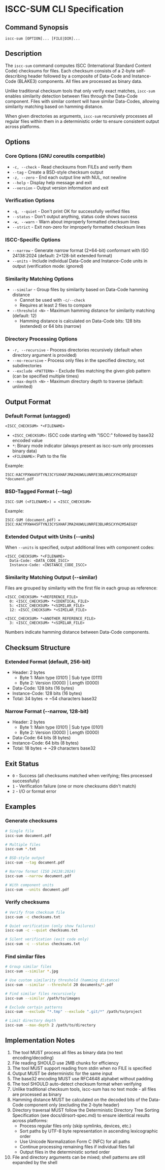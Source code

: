 # ISCC-SUM CLI Specification

## Command Synopsis

```
iscc-sum [OPTION]... [FILE|DIR]...
```

## Description

The `iscc-sum` command computes ISCC (International Standard Content Code) checksums for files. Each checksum
consists of a 2-byte self-describing header followed by a composite of Data-Code and Instance-Code (BLAKE3)
components. All files are processed as binary data.

Unlike traditional checksum tools that only verify exact matches, `iscc-sum` enables similarity detection
between files through the Data-Code component. Files with similar content will have similar Data-Codes, allowing
similarity matching based on hamming distance.

When given directories as arguments, `iscc-sum` recursively processes all regular files within them in a
deterministic order to ensure consistent output across platforms.

## Options

### Core Options (GNU coreutils compatible)

- `-c, --check` - Read checksums from FILEs and verify them
- `--tag` - Create a BSD-style checksum output
- `-z, --zero` - End each output line with NUL, not newline
- `--help` - Display help message and exit
- `--version` - Output version information and exit

### Verification Options

- `-q, --quiet` - Don't print OK for successfully verified files
- `--status` - Don't output anything, status code shows success
- `-w, --warn` - Warn about improperly formatted checksum lines
- `--strict` - Exit non-zero for improperly formatted checksum lines

### ISCC-Specific Options

- `--narrow` - Generate narrow format (2×64-bit) conformant with ISO 24138:2024 (default: 2×128-bit extended
  format)
- `--units` - Include individual Data-Code and Instance-Code units in output (verification mode: ignored)

### Similarity Matching Options

- `--similar` - Group files by similarity based on Data-Code hamming distance
  - Cannot be used with `-c/--check`
  - Requires at least 2 files to compare
- `--threshold <N>` - Maximum hamming distance for similarity matching (default: 12)
  - Hamming distance is calculated on Data-Code bits: 128 bits (extended) or 64 bits (narrow)

### Directory Processing Options

- `-r, --recursive` - Process directories recursively (default when directory argument is provided)
- `--no-recursive` - Process only files in the specified directory, not subdirectories
- `--exclude <PATTERN>` - Exclude files matching the given glob pattern (can be specified multiple times)
- `--max-depth <N>` - Maximum directory depth to traverse (default: unlimited)

## Output Format

### Default Format (untagged)

```
<ISCC_CHECKSUM> *<FILENAME>
```

- `<ISCC_CHECKSUM>`: ISCC code starting with "ISCC:" followed by base32 encoded value
- `*`: Binary mode indicator (always present as iscc-sum only processes binary data)
- `<FILENAME>`: Path to the file

Example:

```
ISCC:KACYPXW445FTYNJ3CYSXHAFJMA2HUWULUNRFE3BLHRSCXYH2M5AEGQY *document.pdf
```

### BSD-Tagged Format (--tag)

```
ISCC-SUM (<FILENAME>) = <ISCC_CHECKSUM>
```

Example:

```
ISCC-SUM (document.pdf) = ISCC:KACYPXW445FTYNJ3CYSXHAFJMA2HUWULUNRFE3BLHRSCXYH2M5AEGQY
```

### Extended Output with Units (--units)

When `--units` is specified, output additional lines with component codes:

```
<ISCC_CHECKSUM> *<FILENAME>
  Data-Code: <DATA_CODE_ISCC>
  Instance-Code: <INSTANCE_CODE_ISCC>
```

### Similarity Matching Output (--similar)

Files are grouped by similarity with the first file in each group as reference:

```
<ISCC_CHECKSUM> *<REFERENCE_FILE>
  0: <ISCC_CHECKSUM> *<IDENTICAL_FILE>
  5: <ISCC_CHECKSUM> *<SIMILAR_FILE>
  12: <ISCC_CHECKSUM> *<SIMILAR_FILE>

<ISCC_CHECKSUM> *<ANOTHER_REFERENCE_FILE>
  3: <ISCC_CHECKSUM> *<SIMILAR_FILE>
```

Numbers indicate hamming distance between Data-Code components.

## Checksum Structure

### Extended Format (default, 256-bit)

- Header: 2 bytes
  - Byte 1: Main type (0101) | Sub type (0111)
  - Byte 2: Version (0000) | Length (0000)
- Data-Code: 128 bits (16 bytes)
- Instance-Code: 128 bits (16 bytes)
- Total: 34 bytes → ~54 characters base32

### Narrow Format (--narrow, 128-bit)

- Header: 2 bytes
  - Byte 1: Main type (0101) | Sub type (0101)
  - Byte 2: Version (0000) | Length (0000)
- Data-Code: 64 bits (8 bytes)
- Instance-Code: 64 bits (8 bytes)
- Total: 18 bytes → ~29 characters base32

## Exit Status

- `0` - Success (all checksums matched when verifying; files processed successfully)
- `1` - Verification failure (one or more checksums didn't match)
- `2` - I/O or format error

## Examples

### Generate checksums

```bash
# Single file
iscc-sum document.pdf

# Multiple files  
iscc-sum *.txt

# BSD-style output
iscc-sum --tag document.pdf

# Narrow format (ISO 24138:2024)
iscc-sum --narrow document.pdf

# With component units
iscc-sum --units document.pdf
```

### Verify checksums

```bash
# Verify from checksum file
iscc-sum -c checksums.txt

# Quiet verification (only show failures)
iscc-sum -c --quiet checksums.txt

# Silent verification (exit code only)
iscc-sum -c --status checksums.txt
```

### Find similar files

```bash
# Group similar files
iscc-sum --similar *.jpg

# Use custom similarity threshold (hamming distance)
iscc-sum --similar --threshold 20 documents/*.pdf

# Find similar files recursively
iscc-sum --similar /path/to/images

# Exclude certain patterns
iscc-sum --exclude "*.tmp" --exclude ".git/*" /path/to/project

# Limit directory depth
iscc-sum --max-depth 2 /path/to/directory
```

## Implementation Notes

01. The tool MUST process all files as binary data (no text encoding/decoding)
02. File reading SHOULD use 2MB chunks for efficiency
03. The tool MUST support reading from stdin when no FILE is specified
04. Output MUST be deterministic for the same input
05. The base32 encoding MUST use RFC4648 alphabet without padding
06. The tool SHOULD auto-detect checksum format when verifying
07. Unlike traditional checksum tools, iscc-sum has no text mode - all files are processed as binary
08. Hamming distance MUST be calculated on the decoded bits of the Data-Code component only (excluding the
    2-byte header)
09. Directory traversal MUST follow the Deterministic Directory Tree Sorting Specification (see
    docs/dirsort-spec.md) to ensure identical results across platforms:
    - Process regular files only (skip symlinks, devices, etc.)
    - Sort paths by UTF-8 byte representation in ascending lexicographic order
    - Use Unicode Normalization Form C (NFC) for all paths
    - Continue processing remaining files if individual files fail
    - Output files in the deterministic sorted order
10. File and directory arguments can be mixed; shell patterns are still expanded by the shell
